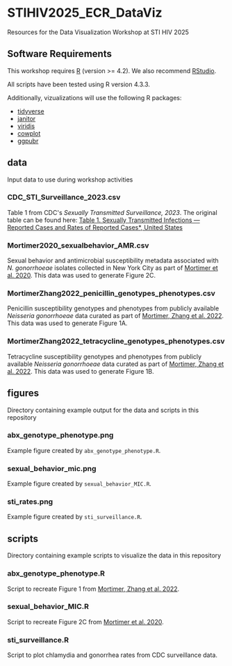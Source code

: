 # STIHIV2025_ECR_DataViz
Resources for the Data Visualization Workshop at STI HIV 2025

## Software Requirements

This workshop requires [R](https://cran.rstudio.com/) (version >= 4.2). We also recommend [RStudio](https://posit.co/download/rstudio-desktop/).

All scripts have been tested using R version 4.3.3.

Additionally, vizualizations will use the following R packages:
- [tidyverse](https://www.tidyverse.org/)
- [janitor](https://cran.r-project.org/web/packages/janitor/index.html)
- [viridis](https://cran.r-project.org/web/packages/viridis/index.html)
- [cowplot](https://cran.r-project.org/web/packages/cowplot/index.html)
- [ggpubr](https://cran.r-project.org/web/packages/ggpubr/index.html)

## data
Input data to use during workshop activities

### CDC_STI_Surveillance_2023.csv
Table 1 from CDC's *Sexually Transmitted Surveillance, 2023*. The original table can be found here: [Table 1. Sexually Transmitted Infections — Reported Cases and Rates of Reported Cases*, United States](https://www.cdc.gov/sti-statistics/data-vis/table-sticasesrates.html)

### Mortimer2020_sexualbehavior_AMR.csv
Sexual behavior and antimicrobial susceptibility metadata associated with *N. gonorrhoeae* isolates collected in New York City as part of [Mortimer et al. 2020](https://academic.oup.com/cid/article/73/9/e3146/5896040). This data was used to generate Figure 2C.

### MortimerZhang2022_penicillin_genotypes_phenotypes.csv
Penicillin susceptibility genotypes and phenotypes from publicly available *Neisseria gonorrhoeae* data curated as part of [Mortimer, Zhang et al. 2022](https://www.thelancet.com/journals/lanmic/article/PIIS2666-5247(22)00034-9/fulltext). This data was used to generate Figure 1A.

### MortimerZhang2022_tetracycline_genotypes_phenotypes.csv
Tetracycline susceptibility genotypes and phenotypes from publicly available *Neisseria gonorrhoeae* data curated as part of [Mortimer, Zhang et al. 2022](https://www.thelancet.com/journals/lanmic/article/PIIS2666-5247(22)00034-9/fulltext). This data was used to generate Figure 1B.

## figures
Directory containing example output for the data and scripts in this repository

### abx_genotype_phenotype.png
Example figure created by `abx_genotype_phenotype.R`.

### sexual_behavior_mic.png
Example figure created by `sexual_behavior_MIC.R`.

### sti_rates.png
Example figure created by `sti_surveillance.R`.

## scripts
Directory containing example scripts to visualize the data in this repository

### abx_genotype_phenotype.R
Script to recreate Figure 1 from [Mortimer, Zhang et al. 2022](https://www.thelancet.com/journals/lanmic/article/PIIS2666-5247(22)00034-9/fulltext).

### sexual_behavior_MIC.R
Script to recreate Figure 2C from [Mortimer et al. 2020](https://academic.oup.com/cid/article/73/9/e3146/5896040).

### sti_surveillance.R
Script to plot chlamydia and gonorrhea rates from CDC surveillance data.
